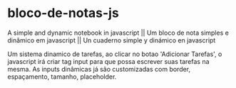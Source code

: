 # bloco-de-notas-js
A simple and dynamic notebook in javascript || Um bloco de nota simples e dinâmico em javascript || Un cuaderno simple y dinámico en javascript

Um sistema dinamico de tarefas, ao clicar no botao 'Adicionar Tarefas', o javascript irá criar tag input para que possa escrever suas tarefas na mesma. As inputs dinâmicas já são customizadas com border, espaçamento, tamanho, placeholder.

